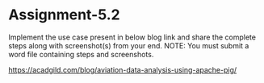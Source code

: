 # Assignment-5.2

Implement the use case present in below blog link and share the complete steps along with
screenshot(s) from your end.
NOTE: You must submit a word file containing steps and screenshots.

https://acadgild.com/blog/aviation-data-analysis-using-apache-pig/
